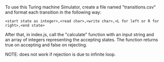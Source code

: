 To use this Turing machine Simulator, create a file named "transitions.csv" and format each transition in the following way:

```
<start state as integer>,<read char>,<write char>,<L for left or R for right>,<end state>
```

After that, in index.js, call the "calculate" function with an input string and an array of integers representing the accepting states. The function returns true on accepting and false on rejecting. 

NOTE: does not work if rejection is due to infinite loop. 